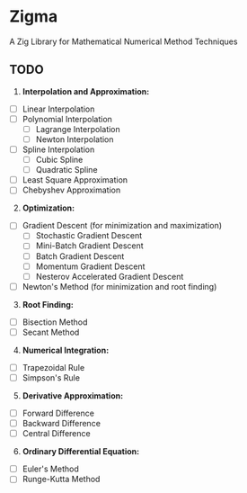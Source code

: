 # Zigma
A Zig Library for Mathematical Numerical Method Techniques 

## TODO

1. **Interpolation and Approximation:**

- [ ] Linear Interpolation
- [ ] Polynomial Interpolation
  - [ ] Lagrange Interpolation
  - [ ] Newton Interpolation
- [ ] Spline Interpolation
  - [ ] Cubic Spline
  - [ ] Quadratic Spline
- [ ] Least Square Approximation
- [ ] Chebyshev Approximation

2. **Optimization:**

- [ ] Gradient Descent (for minimization and maximization)
  - [ ] Stochastic Gradient Descent
  - [ ] Mini-Batch Gradient Descent
  - [ ] Batch Gradient Descent
  - [ ] Momentum Gradient Descent
  - [ ] Nesterov Accelerated Gradient Descent
- [ ] Newton's Method (for minimization and root finding)

3. **Root Finding:**

- [ ] Bisection Method
- [ ] Secant Method

4. **Numerical Integration:**

- [ ] Trapezoidal Rule
- [ ] Simpson's Rule

5. **Derivative Approximation:**

- [ ] Forward Difference
- [ ] Backward Difference
- [ ] Central Difference

6. **Ordinary Differential Equation:**

- [ ] Euler's Method
- [ ] Runge-Kutta Method
